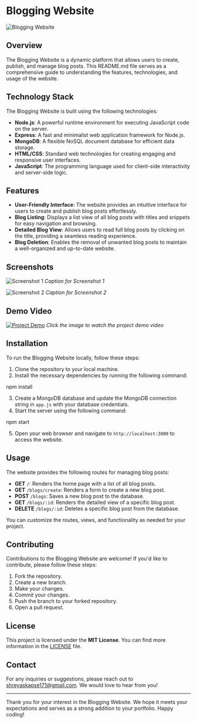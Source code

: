 # Blogging Website

![Blogging Website](https://your-website.com/images/blog.png)

## Overview

The Blogging Website is a dynamic platform that allows users to create, publish, and manage blog posts. This README.md file serves as a comprehensive guide to understanding the features, technologies, and usage of the website.

## Technology Stack

The Blogging Website is built using the following technologies:

- **Node.js**: A powerful runtime environment for executing JavaScript code on the server.
- **Express**: A fast and minimalist web application framework for Node.js.
- **MongoDB**: A flexible NoSQL document database for efficient data storage.
- **HTML/CSS**: Standard web technologies for creating engaging and responsive user interfaces.
- **JavaScript**: The programming language used for client-side interactivity and server-side logic.

## Features

- **User-Friendly Interface**: The website provides an intuitive interface for users to create and publish blog posts effortlessly.
- **Blog Listing**: Displays a list view of all blog posts with titles and snippets for easy navigation and browsing.
- **Detailed Blog View**: Allows users to read full blog posts by clicking on the title, providing a seamless reading experience.
- **Blog Deletion**: Enables the removal of unwanted blog posts to maintain a well-organized and up-to-date website.

## Screenshots

![Screenshot 1](https://example.com/path/to/screenshot1.png)
*Caption for Screenshot 1*

![Screenshot 2](https://example.com/path/to/screenshot2.png)
*Caption for Screenshot 2*

## Demo Video

[![Project Demo](https://example.com/path/to/video-thumbnail.png)](https://example.com/path/to/demo-video.mp4)
*Click the image to watch the project demo video*

## Installation

To run the Blogging Website locally, follow these steps:

1. Clone the repository to your local machine.
2. Install the necessary dependencies by running the following command:

npm install

3. Create a MongoDB database and update the MongoDB connection string in `app.js` with your database credentials.
4. Start the server using the following command:

npm start

5. Open your web browser and navigate to `http://localhost:3000` to access the website.

## Usage

The website provides the following routes for managing blog posts:

- **GET** `/`: Renders the home page with a list of all blog posts.
- **GET** `/blogs/create`: Renders a form to create a new blog post.
- **POST** `/blogs`: Saves a new blog post to the database.
- **GET** `/blogs/:id`: Renders the detailed view of a specific blog post.
- **DELETE** `/blogs/:id`: Deletes a specific blog post from the database.

You can customize the routes, views, and functionality as needed for your project.

## Contributing

Contributions to the Blogging Website are welcome! If you'd like to contribute, please follow these steps:

1. Fork the repository.
2. Create a new branch.
3. Make your changes.
4. Commit your changes.
5. Push the branch to your forked repository.
6. Open a pull request.

## License

This project is licensed under the **MIT License**. You can find more information in the [LICENSE](https://example.com/path/to/license) file.

## Contact

For any inquiries or suggestions, please reach out to [shreyaskapse171@gmail.com](mailto:shreyaskapse171@gmail.com). We would love to hear from you!

---

Thank you for your interest in the Blogging Website. We hope it meets your expectations and serves as a strong addition to your portfolio. Happy coding!


